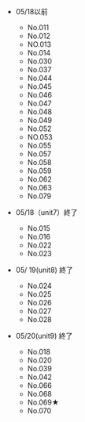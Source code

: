 - 05/18以前
  - No.011
  - No.012
  - NO.013
  - No.014
  - No.030
  - No.037
  - No.044
  - No.045
  - No.046
  - No.047
  - No.048
  - No.049
  - No.052
  - NO.053
  - No.055
  - No.057
  - No.058
  - No.059
  - No.062
  - No.063
  - No.079

- 05/18（unit7）終了
  - No.015
  - No.016
  - No.022
  - No.023

- 05/ 19(unit8) 終了
  - No.024
  - No.025
  - No.026
  - No.027
  - No.028
  
- 05/20(unit9) 終了
  - No.018 
  - No.020 
  - No.039 
  - No.042 
  - No.066
  - No.068
  - No.069★
  - No.070